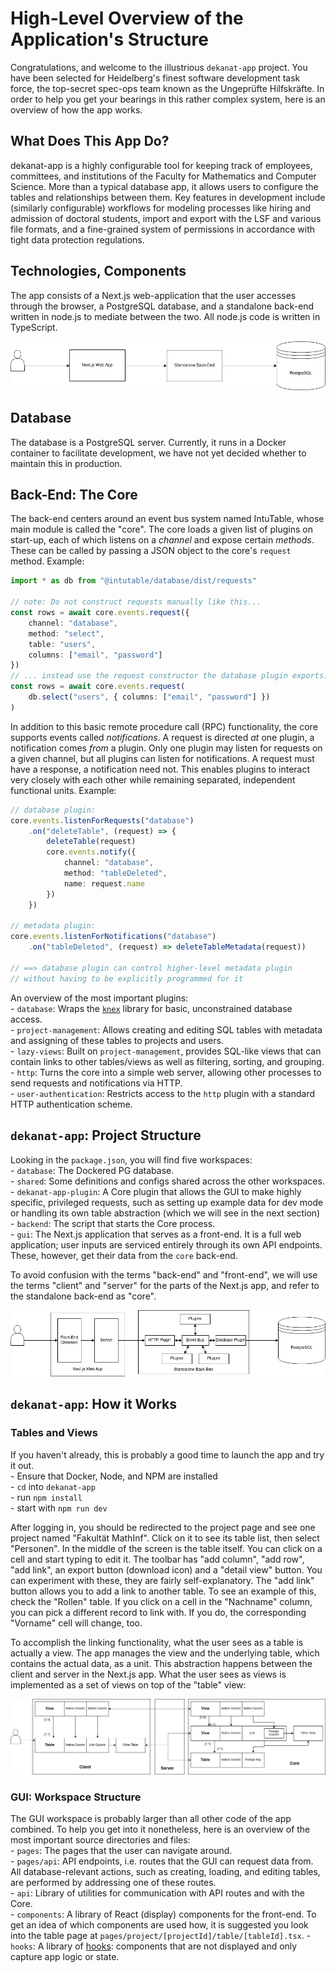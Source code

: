 # High-Level Overview of the Application's Structure

Congratulations, and welcome to the illustrious `dekanat-app` project.
You have been selected for Heidelberg's finest software development
task force, the top-secret spec-ops team known as the Ungeprüfte Hilfskräfte.
In order to help you get your bearings in this rather complex system, here
is an overview of how the app works.

## What Does This App Do?

dekanat-app is a highly configurable tool for keeping track of employees,
committees, and institutions of the Faculty for Mathematics and Computer
Science. More than a typical database app, it allows users to
configure the tables and relationships between them.
Key features in development include (similarly configurable) workflows
for modeling processes like hiring and admission of doctoral students,
import and export with the LSF and various file formats, and a fine-grained
system of permissions in accordance with tight data protection regulations.

## Technologies, Components
The app consists of a Next.js web-application that the user accesses through
the browser, a PostgreSQL database, and a standalone back-end written in
node.js to mediate between the two. All node.js code is written in TypeScript.

![Application Overview](overview_1.jpg)

## Database
The database is a PostgreSQL server. Currently, it runs in a Docker container
to facilitate development, we have not yet decided whether to maintain
this in production.

## Back-End: The Core
The back-end centers around an event bus system named IntuTable, whose
main module is called the "core". The core loads a given list of plugins
on start-up, each of which listens on a _channel_ and expose certain
_methods_. These can be called by passing a JSON object to the
core's `request` method.
Example:
```typescript
import * as db from "@intutable/database/dist/requests"

// note: Do not construct requests manually like this...
const rows = await core.events.request({
    channel: "database",
    method: "select",
    table: "users",
    columns: ["email", "password"]
})
// ... instead use the request constructor the database plugin exports:
const rows = await core.events.request(
    db.select("users", { columns: ["email", "password"] })
)
```
In addition to this basic remote procedure call (RPC) functionality, the
core supports events called _notifications_. A request is directed _at_
one plugin, a notification comes _from_ a plugin. Only one plugin may
listen for requests on a given channel, but all plugins can listen for
notifications. A request must have a response, a notification need not.
This enables plugins to interact very closely with each other while
remaining separated, independent functional units.
Example:
```typescript
// database plugin:
core.events.listenForRequests("database")
    .on("deleteTable", (request) => {
        deleteTable(request)
        core.events.notify({
            channel: "database",
            method: "tableDeleted",
            name: request.name
        })
    })

// metadata plugin:
core.events.listenForNotifications("database")
    .on("tableDeleted", (request) => deleteTableMetadata(request))

// ==> database plugin can control higher-level metadata plugin
// without having to be explicitly programmed for it
```
An overview of the most important plugins:  
    - `database`: Wraps the [`knex`](https://knexjs.org/) library for
    basic, unconstrained database access.  
    - `project-management`: Allows creating and editing SQL tables with
    metadata and assigning of these tables to projects and users.  
    - `lazy-views`: Built on `project-management`, provides SQL-like views
    that can contain links to other tables/views as well as filtering, sorting,
    and grouping.  
    - `http`: Turns the core into a simple web server, allowing other processes
    to send requests and notifications via HTTP.  
    - `user-authentication`: Restricts access to the `http` plugin with a
    standard HTTP authentication scheme.  

## `dekanat-app`: Project Structure
Looking in the `package.json`, you will find five workspaces:  
    - `database`: The Dockered PG database.  
    - `shared`: Some definitions and configs shared across the other
    workspaces.  
    - `dekanat-app-plugin`: A Core plugin that allows the GUI to make
    highly specific, privileged requests, such as setting up example
    data for dev mode or handling its own table abstraction (which
    we will see in the next section)  
    - `backend`: The script that starts the Core process.  
    - `gui`: The Next.js application that serves as a front-end. It is a
    full web application; user inputs are serviced entirely through its own
    API endpoints. These, however, get their data from the `core` back-end.  
  
To avoid confusion with the terms "back-end" and "front-end", we will use
the terms "client" and "server" for the parts of the Next.js app, and
refer to the standalone back-end as "core".

![Application Overview II: Components](overview_2.jpg)

## `dekanat-app`: How it Works
### Tables and Views
If you haven't already, this is probably a good time to launch the app and
try it out.  
    - Ensure that Docker, Node, and NPM are installed  
    - `cd` into `dekanat-app`  
    - run `npm install`  
    - start with `npm run dev`  

After logging in, you should be redirected to the project page and see one
project named "Fakultät MathInf". Click on it to see its table list, then
select "Personen". In the middle of the screen is the table itself.
You can click on a cell and start typing to edit it. The toolbar has
"add column", "add row", "add link", an export button (download icon) and
a "detail view" button. You can experiment with these, they are fairly
self-explanatory. The "add link" button allows you to add a link to another
table. To see an example of this, check the "Rollen" table. If you
click on a cell in the "Nachname" column, you can pick a different record
to link with. If you do, the corresponding "Vorname" cell will change, too.

To accomplish the linking functionality, what the user sees as a table
is actually a view. The app manages the view and the underlying table,
which contains the actual data, as a unit. This abstraction happens between
the client and server in the Next.js app. What the user sees as views
is implemented as a set of views on top of the "table" view:

![How Tables and Views are Implemented](tables_views.jpg)

### GUI: Workspace Structure
The GUI workspace is probably larger than all other code of the
app combined. To help you get into it nonetheless, here is an overview of
the most important source directories and files:  
    - `pages`: The pages that the user can navigate around.  
    - `pages/api`: API endpoints, i.e. routes that the GUI can request data
    from. All database-relevant actions, such as creating, loading, and
    editing tables, are performed by addressing one of these routes.  
    - `api`: Library of utilities for communication with API routes and with
    the Core.  
    - `components`: A library of React (display) components for the front-end.
    To get an idea of which components are used how, it is suggested you
    look into the table page at
    `pages/project/[projectId]/table/[tableId].tsx`.
    - `hooks`: A library of [hooks](https://reactjs.org/docs/hooks-intro.html):
    components that are not displayed and only capture app logic or state.  
